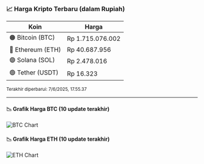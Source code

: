 

<!-- HARGA_KRIPTO -->
### 📈 Harga Kripto Terbaru (dalam Rupiah)

| Koin     | Harga         |
|----------|---------------|
| 🟠 Bitcoin (BTC)   | Rp 1.715.076.002 |
| 🔵 Ethereum (ETH)  | Rp 40.687.956 |
| 🟣 Solana (SOL)    | Rp 2.478.016 |
| 🟢 Tether (USDT)   | Rp 16.323 |

<sub>Terakhir diperbarui: 7/6/2025, 17.55.37</sub>

---

#### 📉 Grafik Harga BTC (10 update terakhir)
![BTC Chart](https://quickchart.io/chart?c=%7B%22type%22%3A%22line%22%2C%22data%22%3A%7B%22labels%22%3A%5B%2208%3A22%3A29%22%2C%2208%3A42%3A36%22%2C%2208%3A54%3A13%22%2C%2209%3A17%3A57%22%2C%2209%3A34%3A17%22%2C%2209%3A45%3A26%22%2C%2209%3A56%3A39%22%2C%2210%3A24%3A55%22%2C%2210%3A44%3A52%22%2C%2210%3A55%3A37%22%5D%2C%22datasets%22%3A%5B%7B%22label%22%3A%22Bitcoin%22%2C%22data%22%3A%5B1711357587%2C1711482324%2C1710939463%2C1711157774%2C1711699544%2C1710842624%2C1710816213%2C1713804257%2C1714740079%2C1715076002%5D%2C%22fill%22%3Afalse%2C%22borderColor%22%3A%22blue%22%2C%22tension%22%3A0.1%7D%5D%7D%7D)

#### 📉 Grafik Harga ETH (10 update terakhir)
![ETH Chart](https://quickchart.io/chart?c=%7B%22type%22%3A%22line%22%2C%22data%22%3A%7B%22labels%22%3A%5B%2208%3A22%3A29%22%2C%2208%3A42%3A36%22%2C%2208%3A54%3A13%22%2C%2209%3A17%3A57%22%2C%2209%3A34%3A17%22%2C%2209%3A45%3A26%22%2C%2209%3A56%3A39%22%2C%2210%3A24%3A55%22%2C%2210%3A44%3A52%22%2C%2210%3A55%3A37%22%5D%2C%22datasets%22%3A%5B%7B%22label%22%3A%22Ethereum%22%2C%22data%22%3A%5B40634322%2C40609350%2C40597984%2C40586667%2C40611328%2C40597317%2C40584392%2C40641864%2C40682855%2C40687956%5D%2C%22fill%22%3Afalse%2C%22borderColor%22%3A%22blue%22%2C%22tension%22%3A0.1%7D%5D%7D%7D)

<!-- /HARGA_KRIPTO -->